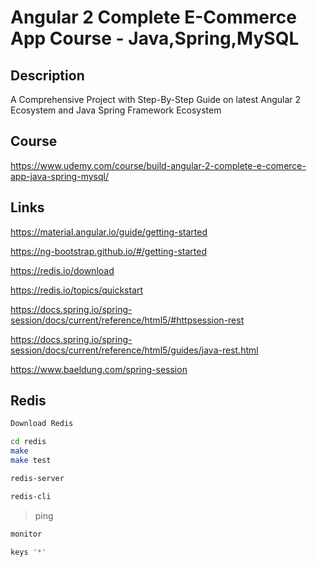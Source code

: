 # Angular 2 Complete E-Commerce App Course - Java,Spring,MySQL

## Description

A Comprehensive Project with Step-By-Step Guide on latest Angular 2 Ecosystem and Java Spring Framework Ecosystem

## Course

https://www.udemy.com/course/build-angular-2-complete-e-comerce-app-java-spring-mysql/


## Links

https://material.angular.io/guide/getting-started

https://ng-bootstrap.github.io/#/getting-started

https://redis.io/download

https://redis.io/topics/quickstart

https://docs.spring.io/spring-session/docs/current/reference/html5/#httpsession-rest

https://docs.spring.io/spring-session/docs/current/reference/html5/guides/java-rest.html

https://www.baeldung.com/spring-session


## Redis

```bash
Download Redis

cd redis
make
make test
```

```bash
redis-server
```
```bash
redis-cli
```
> ping

```bash
monitor
```

```bash
keys '*'
```

